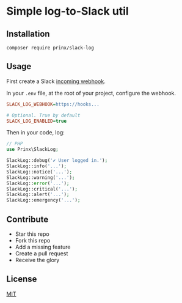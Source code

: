 # Simple log-to-Slack util

## Installation

```shell
composer require prinx/slack-log
```

## Usage

First create a Slack [incoming webhook](google.com?q=create+slack+incoming+webhook).

In your `.env` file, at the root of your project, configure the webhook.

```ini
SLACK_LOG_WEBHOOK=https://hooks...

# Optional. True by default
SLACK_LOG_ENABLED=true
```

Then in your code, log:

```php
// PHP
use Prinx\SlackLog;

SlackLog::debug('✔️ User logged in.');
SlackLog::info('...');
SlackLog::notice('...');
SlackLog::warning('...');
SlackLog::error('...');
SlackLog::critical('...');
SlackLog::alert('...');
SlackLog::emergency('...');
```

## Contribute

- Star this repo
- Fork this repo
- Add a missing feature
- Create a pull request
- Receive the glory

## License

[MIT](LICENSE)
